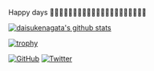 Happy days 🤞🤞🤞🤞🤞🤞🤞🤞🤞🤞🤞🤞🤞🤞🤞🤞🤞🤞🤞🤞🤞

[![daisukenagata's github stats](https://github-readme-stats.vercel.app/api?username=daisukenagata&show_icons=true&title_color=ffffff&icon_color=bb2acf&text_color=daf7dc&bg_color=151515&)](https://github.com/daisukenagata "daisukenagata's github stats")

[![trophy](https://github-profile-trophy.vercel.app/?username=daisukenagata&show_icons=true&title_color=ffffff&icon_color=bb2acf&text_color=daf7dc&bg_color=151515)](https://github.com/daisukenagata "trophy")

[![GitHub](https://img.shields.io/github/followers/daisukenagata?style=social)](https://github.com/daisukenagata "GitHub")
[![Twitter](https://img.shields.io/twitter/follow/dbank0208?style=social)](https://twitter.com/dbank0208 "Twitter")


<!--
**daisukenagata/daisukenagata** is a ✨ _special_ ✨ repository because its `README.md` (this file) appears on your GitHub profile.

Here are some ideas to get you started:

- 🔭 I’m currently working on ...
- 🌱 I’m currently learning ...
- 👯 I’m looking to collaborate on ...
- 🤔 I’m looking for help with ...
- 💬 Ask me about ...
- 📫 How to reach me: ...
- 😄 Pronouns: ...
- ⚡ Fun fact: ...
-->
